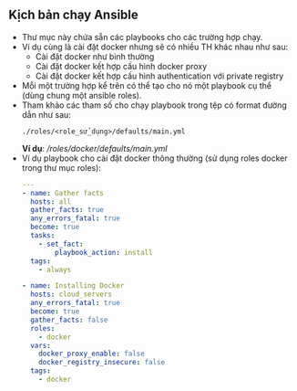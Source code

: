 Kịch bản chạy Ansible
---
- Thư mục này chứa sẵn các playbooks cho các trường hợp chạy.
- Ví dụ cùng là cài đặt docker nhưng sẽ có nhiều TH khác nhau như sau:
    - Cài đặt docker như bình thường
    - Cài đặt docker kết hợp cấu hình docker proxy
    - Cài đặt docker kết hợp cấu hình authentication với private registry  
- Mỗi một trường hợp kể trên có thể tạo cho nó một playbook cụ thể (dùng chung một ansible roles).
- Tham khảo các tham số cho chạy playbook trong tệp có format đường dẫn như sau:
    ```text
    ./roles/<role_sử_dụng>/defaults/main.yml
    ```
  **Ví dụ**: _/roles/docker/defaults/main.yml_
- Ví dụ playbook cho cài đặt docker thông thường (sử dụng roles docker trong thư mục roles):
    ```yaml
    ---
    - name: Gather facts
      hosts: all
      gather_facts: true
      any_errors_fatal: true
      become: true
      tasks:
        - set_fact:
            playbook_action: install
      tags:
        - always
    
    - name: Installing Docker
      hosts: cloud_servers
      any_errors_fatal: true
      become: true
      gather_facts: false
      roles:
        - docker
      vars:
        docker_proxy_enable: false
        docker_registry_insecure: false
      tags:
        - docker
    ```
